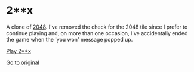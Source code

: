 # 2**x

A clone of [2048](https://github.com/gabrielecirulli/2048). I've removed the check for the 2048 tile since I prefer to continue playing and, on more than one occasion, I've accidentally ended the game when the 'you won' message popped up.

[Play 2**x](http://dschmaryl.github.io/2048/)

[Go to original](http://github.com/gabrielecirulli/2048/)
